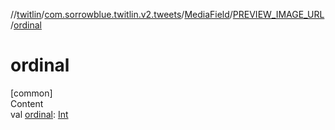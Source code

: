 //[twitlin](../../../index.md)/[com.sorrowblue.twitlin.v2.tweets](../../index.md)/[MediaField](../index.md)/[PREVIEW_IMAGE_URL](index.md)/[ordinal](ordinal.md)



# ordinal  
[common]  
Content  
val [ordinal](ordinal.md): [Int](https://kotlinlang.org/api/latest/jvm/stdlib/kotlin/-int/index.html)  



